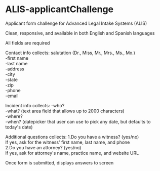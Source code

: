 # ALIS-applicantChallenge
Applicant form challenge for Advanced Legal Intake Systems (ALIS)

Clean, responsive, and available in both English and Spanish languages

All fields are required

Contact info collects:
salutation (Dr., Miss, Mr., Mrs., Ms., Mx.)<br>
-first name<br>
-last name<br>
-address<br>
-city<br>
-state<br>
-zip<br>
-phone<br>
-email<br>

Incident info collects:
-who?<br>
-what? (text area field that allows up to 2000 characters)<br>
-where?<br>
-when? (datepicker that user can use to pick any date, but defaults to today's date)<br>

Additional questions collects:
1.Do you have a witness? (yes/no)<br>
      If yes, ask for the witness' first name, last name, and phone<br>
2.Do you have an attorney? (yes/no)<br>
      If yes, ask for attorney's name, practice name, and website URL<br>

Once form is submitted, displays answers to screen
